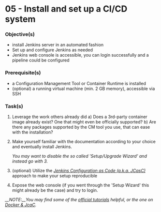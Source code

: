 05 - Install and set up a CI/CD system
======================================


### Objective(s)

* install Jenkins server in an automated fashion
* Set up and configure Jenkins as needed
* Jenkins web console is accessible, you can login successfully and a pipeline could be configured 


### Prerequisite(s)

* a Configuration Management Tool or Container Runtime is installed
* (optional) a running virtual machine (min. 2 GB memory), accessible via SSH


### Task(s)

1. Leverage the work others already did
   a) Does a 3rd-party container image already exist? One that might even be officially supported?
   b) Are there any packages supported by the CM tool you use, that can ease with the installation? 

2. Make yourself familiar with the documentation according to your choice and eventually install
   Jenkins.

   *You may want to disable the so called 'Setup/Upgrade Wizard' and instead go with 3.* 

3. (optional) Utilize the
   [*Jenkins Configuration as Code (a.k.a. JCasC)*](https://github.com/jenkinsci/configuration-as-code-plugin)
   approach to make your setup reproducible
   
4. Expose the web console (if you went through the 'Setup Wizard' this might already be the case) and
   try to login. 

*__NOTE:__You may find some of the [official tutorials](https://www.jenkins.io/doc/tutorials) helpful, or the one
on [Docker & JcaC](https://www.digitalocean.com/community/tutorials/how-to-automate-jenkins-setup-with-docker-and-jenkins-configuration-as-code).*
